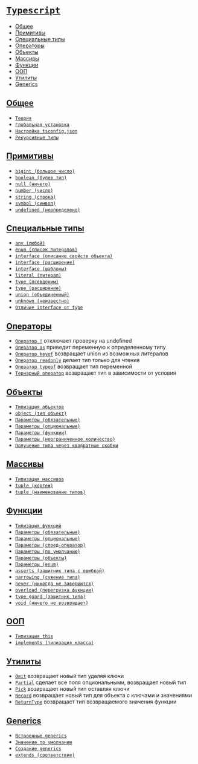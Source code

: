 # [`Typescript`](../index.md)

- [Общее](#общее)
- [Примитивы](#примитивы)
- [Специальные типы](#специальные-типы)
- [Операторы](#операторы)
- [Объекты](#объекты)
- [Массивы](#массивы)
- [Функции](#функции)
- [ООП](#ооп)
- [Утилиты](#утилиты)
- [Generics](#generics)

## [Общее](#typescript)

- [`Теория`](./Общее/Теория.md)
- [`Глобальная установка`](<./Общее/Глобальная установка.md>)
- [`Настройка tsconfig.json`](<./Общее/Настройка tsconfig.json.md>)
- [`Рекурсивные типы`](<./Общее/Рекурсивные типы.md>)

## [Примитивы](#typescript)

- [`bigint (большое число)`](<./Примитивы/bigint (большое число).md>)
- [`boolean (булев тип)`](<./Примитивы/boolean (булев тип).md>)
- [`null (ничего)`](<./Примитивы/null (ничего).md>)
- [`number (число)`](<./Примитивы/number (число).md>)
- [`string (строка)`](<./Примитивы/string (строка).md>)
- [`symbol (символ)`](<./Примитивы/symbol (символ).md>)
- [`undefined (неопределено)`](<./Примитивы/undefined (неопределено).md>)

## [Специальные типы](#typescript)

- [`any (любой)`](<./Специальные типы/any (любой).md>)
- [`enum (список литералов)`](<./Специальные типы/enum (список литералов).md>)
- [`interface (описание свойств объекта)`](<./Специальные типы/interface (описание свойств объекта).md>)
- [`interface (расширение)`](<./Специальные типы/interface (расширение).md>)
- [`interface (шаблоны)`](<./Специальные типы/interface (шаблоны).md>)
- [`literal (литерал)`](<./Специальные типы/literal (литерал).md>)
- [`type (псевдоним)`](<./Специальные типы/type (псевдоним).md>)
- [`type (расширение)`](<./Специальные типы/type (расширение).md>)
- [`union (объединенный)`](<./Специальные типы/union (объединенный).md>)
- [`unknown (неизвестно)`](<./Специальные типы/unknown (неизвестно).md>)
- [`Отличие interface от type`](<./Специальные типы/Отличие interface от type.md>)

## [Операторы](#typescript)

- [`Оператор !`](<./Операторы/Оператор !.md>) отключает проверку на undefined
- [`Оператор as`](<./Операторы/Оператор as.md>) приведит переменную к определенному типу
- [`Оператор keyof`](<./Операторы/Оператор keyof.md>) возвращает union из возможных литералов
- [`Оператор readonly`](<./Операторы/Оператор readonly.md>) делает тип только для чтения
- [`Оператор typeof`](<./Операторы/Оператор typeof.md>) возвращает тип переменной
- [`Тернарный оператор`](<./Операторы/Тернарный оператор.md>) возвращает тип в зависимости от условия

## [Объекты](#typescript)

- [`Типизация объектов`](<./Объекты/Типизация объектов.md>)
- [`object (тип объект)`](<./Объекты/object (тип object).md>)
- [`Параметры (обязательные)`](<./Объекты/Параметры (обязательные).md>)
- [`Параметры (опциональные)`](<./Объекты/Параметры (опциональные).md>)
- [`Параметры (функции)`](<./Объекты/Параметры (функции).md>)
- [`Параметры (неограниченное количество)`](<./Объекты/Параметры (неограниченное количество).md>)
- [`Получение типа через квадратные скобки`](<./Объекты/Получение типа через квадратные скобки.md>)

## [Массивы](#typescript)

- [`Типизация массивов`](<./Массивы/Типизация массивов.md>)
- [`tuple (кортеж)`](<./Массивы/tuple (кортеж).md>)
- [`tuple (наименование типов)`](<./Массивы/tuple (наименование типов).md>)

## [Функции](#typescript)

- [`Типизация функций`](<./Функции/Типизация функций.md>)
- [`Параметры (обязательные)`](<./Функции/Параметры (обязательные).md>)
- [`Параметры (опциональные)`](<./Функции/Параметры (опциональные).md>)
- [`Параметры (спред-оператор)`](<./Функции/Параметры (спред-оператор).md>)
- [`Параметры (по умолчанию)`](<./Функции/Параметры (по умолчанию).md>)
- [`Параметры (объекты)`](<./Функции/Параметры (объекты).md>)
- [`Параметры (enum)`](<./Функции/Параметры (enum).md>)
- [`asserts (защитник типа с ошибкой)`](<./Функции/asserts (защитник типа с ошибкой).md>)
- [`narrowing (сужение типа)`](<./Функции/narrowing (сужение типа).md>)
- [`never (никогда не завершится)`](<./Функции/never (никогда не завершится).md>)
- [`overload (перегрузка фукнции)`](<./Функции/overload (перегрузка фукнции).md>)
- [`type guard (защитник типа)`](<./Функции/type guard (защитник типа).md>)
- [`void (ничего не возвращает)`](<./Функции/void (ничего не возвращает).md>)

## [ООП](#typescript)

- [`Типизация this`](<./ООП/Типизация this.md>)
- [`implements (типизация класса)`](<./ООП/implements (типизация класса).md>)

## [Утилиты](#typescript)

- [`Omit`](./Утилиты/Omit.md) возвращает новый тип удаляя ключи
- [`Partial`](./Утилиты/Partial.md) сделает все поля опциональными, возвращает новый тип
- [`Pick`](./Утилиты/Pick.md) возвращает новый тип оставляя ключи
- [`Record`](./Утилиты/Record.md) возвращает новый тип для объекта с ключами и значениями
- [`ReturnType`](./Утилиты/ReturnType.md) возвращает тип возвращаемого значения функции

## [Generics](#typescript)

- [`Встроенные generics`](<./Generics/Встроенные generics.md>)
- [`Значение по умолчанию`](<./Generics/Значение по умолчанию.md>)
- [`Создание generics`](<./Generics/Создание generics.md>)
- [`extends (соответствие)`](<./Generics/extends (соответствие).md>)
